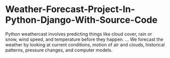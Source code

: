 # Weather-Forecast-Project-In-Python-Django-With-Source-Code
Python weathercast involves predicting things like cloud cover, rain or snow, wind speed, and temperature before they happen. ... We forecast the weather by looking at current conditions, motion of air and clouds, historical patterns, pressure changes, and computer models.
